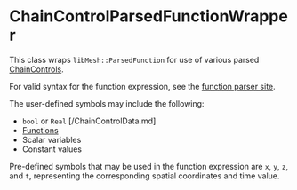 # ChainControlParsedFunctionWrapper

This class wraps `libMesh::ParsedFunction` for use of various parsed
[ChainControls](syntax/ChainControls/index.md).

For valid syntax for the function expression, see the
[function parser site](http://warp.povusers.org/FunctionParser/).

The user-defined symbols may include the following:

- `bool` or `Real` [/ChainControlData.md]
- [Functions](syntax/Functions/index.md)
- Scalar variables
- Constant values

Pre-defined symbols that may be used in the function expression are `x`, `y`, `z`, and `t`,
representing the corresponding spatial coordinates and time value.
